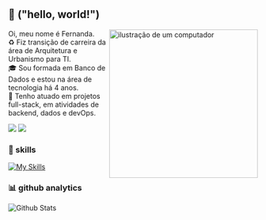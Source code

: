 ## 💜 ("hello, world!")


<img src="https://raw.githubusercontent.com/MicaelliMedeiros/micaellimedeiros/master/image/computer-illustration.png" alt="ilustração de um computador" min-width="200px" max-width="200px" width="300px" align="right">

Oi, meu nome é Fernanda.   
♻️ Fiz transição de carreira da área de Arquitetura e Urbanismo para TI.  
🎓 Sou formada em Banco de Dados e estou na área de tecnologia há 4 anos.  
💼 Tenho atuado em projetos full-stack, em atividades de backend, dados e devOps.  

<a href = "mailto:oliveira-mf@outlook.com"><img src="https://img.shields.io/badge/Microsoft_Outlook-0078D4?style=for-the-badge&logo=microsoft-outlook&logoColor=white" target="_blank"></a>
<a href="https://www.linkedin.com/in/oliveiramf" target="_blank"><img src="https://img.shields.io/badge/-LinkedIn-%230077B5?style=for-the-badge&logo=linkedin&logoColor=white" target="_blank"></a>

### 🚀 skills
[![My Skills](https://skillicons.dev/icons?i=git,linux,nodejs,mongodb,py,grafana,aws,cassandra)](https://skillicons.dev) 

### 📊 github analytics
<img align="left" src="https://github-readme-streak-stats.herokuapp.com/?user=femoli&theme=dark&hide_border=false" alt="Github Stats"/>
